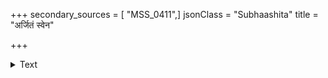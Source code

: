 +++
secondary_sources = [ "MSS_0411",]
jsonClass = "Subhaashita"
title = "अर्जितं स्वेन"

+++

<details><summary>Text</summary>

अर्जितं स्वेन वीर्येण नान्यपाश्रित्य कंचन।  
फलशाकमपि श्रेयो भोक्तुं ह्यकृपणं गृहे॥
</details>
